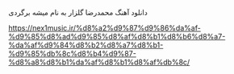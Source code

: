 دانلود آهنگ محمدرضا گلزار به نام میشه برگردی

https://nex1music.ir/%d8%a2%d9%87%d9%86%da%af-%d9%85%d8%ad%d9%85%d8%af%d8%b1%d8%b6%d8%a7-%da%af%d9%84%d8%b2%d8%a7%d8%b1-%d9%85%db%8c%d8%b4%d9%87-%d8%a8%d8%b1%da%af%d8%b1%d8%af%db%8c/
